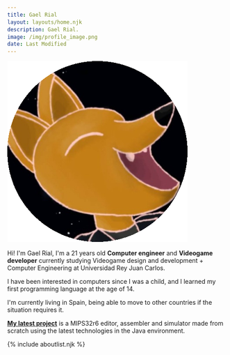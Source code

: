 ```yaml
---
title: Gael Rial
layout: layouts/home.njk
description: Gael Rial.
image: /img/profile_image.png
date: Last Modified
---
```


<div class="profile-image">
  <img src="/img/profile_image.png" alt="Profile">
</div>

Hi! I'm Gael Rial, I'm a 21 years old **Computer engineer** and **Videogame developer** currently studying Videogame design and development + Computer Engineering at Universidad Rey Juan Carlos.

I have been interested in computers since I was a child, and I learned my first programming language at the age of 14.

I'm currently living in Spain, being able to move to other countries if the situation requires it.

**[My latest project](/projects/JAMS/)** is a MIPS32r6 editor, assembler and simulator made from scratch using the latest technologies in the Java environment.

{% include aboutlist.njk %}
